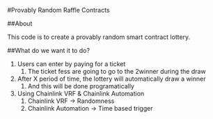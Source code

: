 #Provably Random Raffle Contracts

##About 

This code is to create a provably random smart contract lottery.

##What do we want it to do?

1. Users can enter by paying for a ticket
    1. The ticket fess are going to go to the 2winner during the draw
2. After X period of time, the lottery will automatically draw a winner
    1. And this will be done programatically
3. Using Chainlink VRF & Chainlink Automation
    1. Chainlink VRF -> Randomness
    2. Chainlink Automation -> Time based trigger